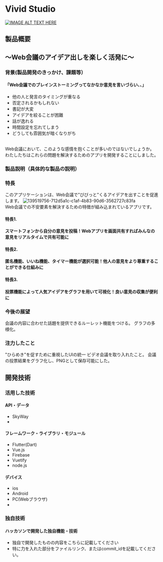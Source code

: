 # Vivid Studio

[![IMAGE ALT TEXT HERE](https://jphacks.com/wp-content/uploads/2021/07/JPHACKS2021_ogp.jpg)](https://www.youtube.com/watch?v=LUPQFB4QyVo)

## 製品概要
## 〜Web会議のアイデア出しを楽しく活発に〜
### 背景(製品開発のきっかけ、課題等）
#### 「Web会議でのブレインストーミングってなかなか意見を言いづらい、、」
* 他の人と発言のタイミングが重なる
* 否定されるかもしれない
* 書記が大変
* アイデアを絞ることが困難
* 話が逸れる
* 時間設定を忘れてしまう
* どうしても雰囲気が暗くなりがち
<br>
Web会議において、このような感情を抱くことが多いのではないでしょうか。
<br>
わたしたちはこれらの問題を解決するためのアプリを開発することにしました。

### 製品説明（具体的な製品の説明）
### 特長
このアプリケーションは、Web会議で"びびっと"くるアイデアを出すことを促進します。
![139519756-712d5a1c-c1af-4b83-90d6-3562727c83fa](https://user-images.githubusercontent.com/78740209/139520232-8f4fed5f-674e-49ed-a6d9-45cbdee16e4c.png)
<br>
Web会議での不安要素を解決するための特徴が組み込まれているアプリです。
<br>
#### 特長1.
#### スマートフォンから自分の意見を投稿！Webアプリを画面共有すればみんなの意見をリアルタイムで共有可能に
<!-- <img src="![IMG_2632](https://user-images.githubusercontent.com/75286616/139519772-6da8a722-f73b-451a-9c46-cb17a8c10d19.PNG)" width="">


#### ![![IMG_2629](https://user-images.githubusercontent.com/75286616/139519770-bbbbc29f-a0d6-485e-a1d5-e7cd964ddbac.PNG)
I![IMG_2629](https://user-images.githubusercontent.com/75286616/139519765-eb5a4579-f97c-4f0f-b663-c95c34525937.PNG)
MG_2629](https://user-images.githubusercontent.com/75286616/139519756-712d5a1c-c1af-4b83-90d6-3562727c83fa.PNG) -->

#### 特長2.
#### 匿名機能、いいね機能、タイマー機能が選択可能！他人の意見をより尊重することができる仕組みに

#### 特長3. 
#### 投票機能によって人気アイデアをグラフを用いて可視化！良い意見の収集が便利に

### 今後の展望
会議の内容に合わせた話題を提供できるルーレット機能をつける。
グラフの多様化。

### 注力したこと
"ひらめき"を促すために重視したUIの統一
ビデオ会議を取り入れたこと。
会議の投票結果をグラフ化し、PNGとして保存可能にした。


## 開発技術
### 活用した技術
#### API・データ
* SkyWay
* 

#### フレームワーク・ライブラリ・モジュール
* Flutter(Dart)
* Vue.js
* Firebase
* Vuetify
* node.js

#### デバイス
* ios
* Android
* PC(Webブラウザ)
* 

### 独自技術
#### ハッカソンで開発した独自機能・技術
* 独自で開発したものの内容をこちらに記載してください
* 特に力を入れた部分をファイルリンク、またはcommit_idを記載してください。

